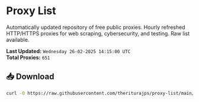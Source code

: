 # Proxy List

Automatically updated repository of free public proxies. Hourly refreshed HTTP/HTTPS proxies for web scraping, cybersecurity, and testing. Raw list available.

**Last Updated:** `Wednesday 26-02-2025 14:15:00 UTC`  
**Total Proxies:** `651`

## 📥 Download
```bash
curl -O https://raw.githubusercontent.com/theriturajps/proxy-list/main/proxies.txt
